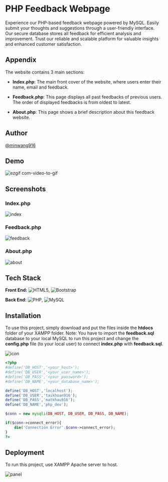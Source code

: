 
# PHP Feedback Webpage

Experience our PHP-based feedback webpage powered by MySQL. Easily submit your thoughts and suggestions through a user-friendly interface. Our secure database stores all feedback for efficient analysis and improvement. Trust our reliable and scalable platform for valuable insights and enhanced customer satisfaction.


## Appendix

The website contains 3 main sections:

+ **Index.php**: The main front cover of the website, where users enter their name, email and feedback.

+ **Feedback.php**: This page displays all past feedbacks of previous users. The order of displayed feedbacks is from oldest to latest.
 
+ **About.php**: This page shows a brief description about this feedback website. 


## Author

[@minwang916](https://github.com/minWang916)


## Demo

![ezgif com-video-to-gif](https://github.com/minWang916/PHP_feedback/assets/116493016/33e929c7-dda0-4fbb-8c6d-2110bd6bb9e2)


## Screenshots


### Index.php

![index](https://github.com/minWang916/PHP_feedback/assets/116493016/18e89034-2d8e-436f-be21-115afcfa00a2)


### Feedback.php

![feedback](https://github.com/minWang916/PHP_feedback/assets/116493016/3c8e1b0a-197a-4ad5-9d0e-3318d0cd24a6)

### About.php

![about](https://github.com/minWang916/PHP_feedback/assets/116493016/a0c2ad90-eafb-4d79-a54d-7a5779e4da56)

## Tech Stack

**Front End:** ![HTML5](https://img.shields.io/badge/html5-%23E34F26.svg?style=for-the-badge&logo=html5&logoColor=white), ![Bootstrap](https://img.shields.io/badge/bootstrap-%23563D7C.svg?style=for-the-badge&logo=bootstrap&logoColor=white)

**Back End:** ![PHP](https://img.shields.io/badge/php-%23777BB4.svg?style=for-the-badge&logo=php&logoColor=white), ![MySQL](https://img.shields.io/badge/mysql-%2300f.svg?style=for-the-badge&logo=mysql&logoColor=white)


## Installation

To use this project, simply download and put the files inside the **htdocs** folder of your XAMPP folder. Note: You have to import the **feedback.sql** database to your local MySQL to run this project and change the **config.php** file (to your local user) to connect **index.php** with **feedback.sql**.

![icon](https://github.com/minWang916/PHP_feedback/assets/116493016/c14def57-bd97-46b7-82cf-fc412441e21a)


```php
<?php
#define('DB_HOST','<your_host>');
#define('DB_USER','<your_user_name>');
#define('DB_PASS','<your_password>');
#define('DB_NAME','<your_database_name>');

define('DB_HOST','localhost');
define('DB_USER','taikhoan916');
define('DB_PASS','matkhau916');
define('DB_NAME','php_dev');

$conn = new mysqli(DB_HOST, DB_USER, DB_PASS, DB_NAME);

if($conn->connect_error){
    die('Connection Error'.$conn->connect_error);
}
?>
```
    
## Deployment

To run this project, use XAMPP Apache server to host.

![panel](https://github.com/minWang916/PHP_feedback/assets/116493016/6fb2b0f7-c33e-4d51-ada0-f111bf1054bf)

